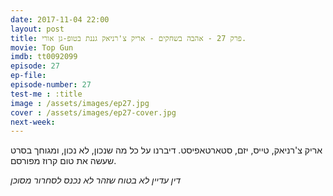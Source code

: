 ```yaml
---
date: 2017-11-04 22:00
layout: post
title: פרק 27 - אהבה בשחקים - אריק צ'רניאק גננת בטופ-גן אורי.
movie: Top Gun
imdb: tt0092099
episode: 27
ep-file: 
episode-number: 27
test-me : :title
image : /assets/images/ep27.jpg
cover : /assets/images/ep27-cover.jpg
next-week: 
---
```


אריק צ'רניאק, טייס, יזם, סטארטאפיסט. דיברנו על כל מה שנכון, לא נכון, ומגוחך בסרט שעשה את טום קרוז מפורסם.

*דין עדיין לא בטוח שזהר לא נכנס לסחרור מסוכן*
